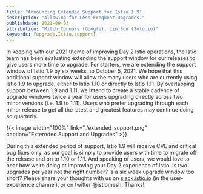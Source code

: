 ```yaml
---
title: "Announcing Extended Support for Istio 1.9"
description: "Allowing for Less Frequent Upgrades."
publishdate: 2021-09-03
attribution: "Mitch Connors (Google), Lin Sun (Solo.io)"
keywords: [upgrade,Istio,support]
---
```


In keeping with our 2021 theme of improving Day 2 Istio operations, the Istio team has been evaluating extending the support window for our releases to give users more time to upgrade.  For starters, we are extending the support window of Istio 1.9 by six weeks, to October 5, 2021.  We hope that this additional support window will allow the many users who are currently using Istio 1.9 to upgrade, either to Istio 1.10 or directly to Istio 1.11. By overlapping support between 1.9 and 1.11, we intend to create a stable cadence of upgrade windows twice a year for users upgrading directly across two minor versions (i.e. 1.9 to 1.11).  Users who prefer upgrading through each minor release to get all the latest and greatest features may continue doing so quarterly. 

{{< image width="100%" link="./extended_support.png" caption="Externded Support and Upgrades" >}}

During this extended period of support, Istio 1.9 will receive CVE and critical bug fixes only, as our goal is simply to provide users with time to migrate off the release and on to 1.10 or 1.11.   And speaking of users, we would love to hear how we’re doing at improving your Day 2 experience of Istio.  Is two upgrades per year not the right number?  Is a six week upgrade window too short?  Please share your thoughts with us on [slack.istio.io](slack.istio.io) (in the user-experience channel), or on twitter @istiomesh.  Thanks!
